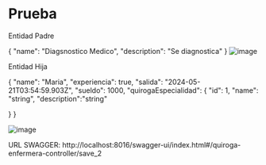 # Prueba
Entidad Padre

{
  "name": "Diagsnostico Medico",
  "description": "Se diagnostica"
}
![image](https://github.com/David-Quiroga/Prueba/assets/97131802/beee34c2-6eb6-4201-b371-a3b8c1b2d4ee)

Entidad Hija

{
  "name": "Maria",
  "experiencia": true,
  "salida": "2024-05-21T03:54:59.903Z",
  "sueldo": 1000,
  "quirogaEspecialidad": {
    "id": 1,
    "name": "string",
    "description":"string"
    
  }
}

![image](https://github.com/David-Quiroga/Prueba/assets/97131802/d1d0fb23-a394-4ed8-9d16-b7f15c43fae5)

URL SWAGGER: http://localhost:8016/swagger-ui/index.html#/quiroga-enfermera-controller/save_2

